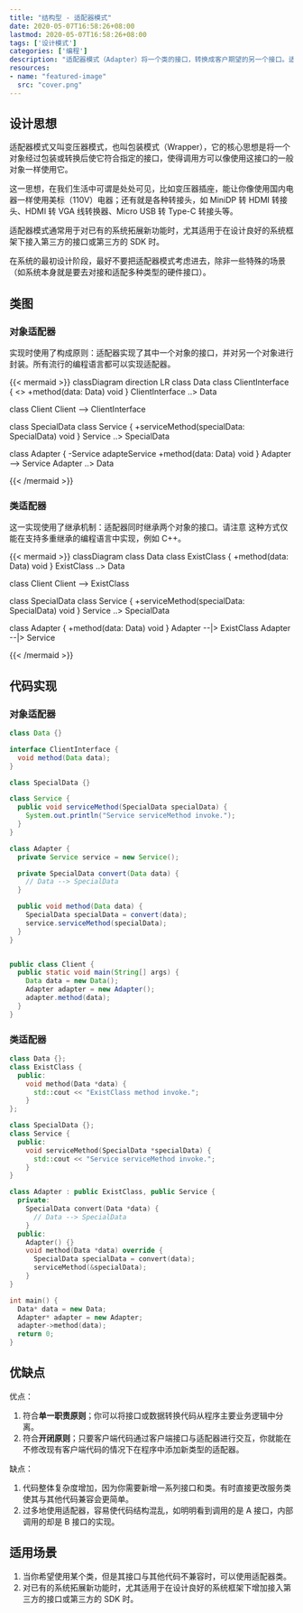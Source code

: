 ```yaml
---
title: "结构型 - 适配器模式"
date: 2020-05-07T16:58:26+08:00
lastmod: 2020-05-07T16:58:26+08:00
tags: ['设计模式']
categories: ['编程']
description: "适配器模式（Adapter）将一个类的接口，转换成客户期望的另一个接口。适配器让原本接口不兼容的类可以合作无间。对象适配器使用组合，类适配器使用多重继承。"
resources:
- name: "featured-image"
  src: "cover.png"
---
```

<!--more-->
## 设计思想
适配器模式又叫变压器模式，也叫包装模式（Wrapper），它的核心思想是将一个对象经过包装或转换后使它符合指定的接口，使得调用方可以像使用这接口的一般对象一样使用它。

这一思想，在我们生活中可谓是处处可见，比如变压器插座，能让你像使用国内电器一样使用美标（110V）电器；还有就是各种转接头，如 MiniDP 转 HDMI 转接头、HDMI 转 VGA 线转换器、Micro USB 转 Type-C 转接头等。

适配器模式通常用于对已有的系统拓展新功能时，尤其适用于在设计良好的系统框架下接入第三方的接口或第三方的 SDK 时。

在系统的最初设计阶段，最好不要把适配器模式考虑进去，除非一些特殊的场景（如系统本身就是要去对接和适配多种类型的硬件接口）。

## 类图
### 对象适配器
实现时使用了构成原则：适配器实现了其中一个对象的接口，并对另一个对象进行封装。所有流行的编程语言都可以实现适配器。

{{< mermaid >}}
classDiagram
  direction LR
  class Data
  class ClientInterface {
    <<interface>>
    +method(data: Data) void
  }
  ClientInterface ..> Data

  class Client
  Client --> ClientInterface

  class SpecialData
  class Service {
    +serviceMethod(specialData: SpecialData) void
  }
  Service ..> SpecialData

  class Adapter {
    -Service adapteService
    +method(data: Data) void
  }
  Adapter --> Service
  Adapter ..> Data

{{< /mermaid >}}

### 类适配器
这一实现使用了继承机制：适配器同时继承两个对象的接口。请注意 这种方式仅能在支持多重继承的编程语言中实现，例如 C++。

{{< mermaid >}}
classDiagram
  class Data
  class ExistClass {
    +method(data: Data) void
  }
  ExistClass ..> Data

  class Client
  Client --> ExistClass

  class SpecialData
  class Service {
    +serviceMethod(specialData: SpecialData) void
  }
  Service ..> SpecialData

  class Adapter {
    +method(data: Data) void
  }
  Adapter --|> ExistClass
  Adapter --|> Service

{{< /mermaid >}}

## 代码实现
### 对象适配器
```java
class Data {}

interface ClientInterface {
  void method(Data data);
}

class SpecialData {}

class Service {
  public void serviceMethod(SpecialData specialData) {
    System.out.println("Service serviceMethod invoke.");
  }
}

class Adapter {
  private Service service = new Service();

  private SpecialData convert(Data data) {
    // Data --> SpecialData
  }

  public void method(Data data) {
    SpecialData specialData = convert(data);
    service.serviceMethod(specialData);
  }
}


public class Client {
  public static void main(String[] args) {
    Data data = new Data();
    Adapter adapter = new Adapter();
    adapter.method(data);
  }
}
```

### 类适配器
```c++
class Data {};
class ExistClass {
  public:
    void method(Data *data) {
      std::cout << "ExistClass method invoke.";
    }
};

class SpecialData {};
class Service {
  public:
    void serviceMethod(SpecialData *specialData) {
      std::cout << "Service serviceMethod invoke.";
    }
}

class Adapter : public ExistClass, public Service {
  private:
    SpecialData convert(Data *data) {
      // Data --> SpecialData
    }
  public:
    Adapter() {}
    void method(Data *data) override {
      SpecialData specialData = convert(data);
      serviceMethod(&specialData);
    }
}

int main() {
  Data* data = new Data;
  Adapter* adapter = new Adapter;
  adapter->method(data);
  return 0;
}

```

## 优缺点
优点：
1. 符合**单一职责原则**；你可以将接口或数据转换代码从程序主要业务逻辑中分离。
2. 符合**开闭原则**；只要客户端代码通过客户端接口与适配器进行交互，你就能在不修改现有客户端代码的情况下在程序中添加新类型的适配器。

缺点：
1. 代码整体复杂度增加，因为你需要新增一系列接口和类。有时直接更改服务类使其与其他代码兼容会更简单。
2. 过多地使用适配器，容易使代码结构混乱，如明明看到调用的是 A 接口，内部调用的却是 B 接口的实现。

## 适用场景
1. 当你希望使用某个类，但是其接口与其他代码不兼容时，可以使用适配器类。
2. 对已有的系统拓展新功能时，尤其适用于在设计良好的系统框架下增加接入第三方的接口或第三方的 SDK 时。